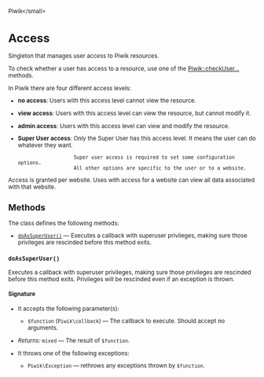 <small>Piwik\</small>

Access
======

Singleton that manages user access to Piwik resources.

To check whether a user has access to a resource, use one of the [Piwik::checkUser...](/api-reference/Piwik/Piwik)
methods.

In Piwik there are four different access levels:

- **no access**: Users with this access level cannot view the resource.
- **view access**: Users with this access level can view the resource, but cannot modify it.
- **admin access**: Users with this access level can view and modify the resource.
- **Super User access**: Only the Super User has this access level. It means the user can do
                         whatever they want.

                         Super user access is required to set some configuration options.
                         All other options are specific to the user or to a website.

Access is granted per website. Uses with access for a website can view all
data associated with that website.

Methods
-------

The class defines the following methods:

- [`doAsSuperUser()`](#doassuperuser) &mdash; Executes a callback with superuser privileges, making sure those privileges are rescinded before this method exits.

<a name="doassuperuser" id="doassuperuser"></a>
<a name="doAsSuperUser" id="doAsSuperUser"></a>
### `doAsSuperUser()`

Executes a callback with superuser privileges, making sure those privileges are rescinded
before this method exits. Privileges will be rescinded even if an exception is thrown.

#### Signature

-  It accepts the following parameter(s):
    - `$function` (`Piwik\callback`) &mdash;
       The callback to execute. Should accept no arguments.

- *Returns:*  `mixed` &mdash;
    The result of `$function`.
- It throws one of the following exceptions:
    - `Piwik\Exception` &mdash; rethrows any exceptions thrown by `$function`.

